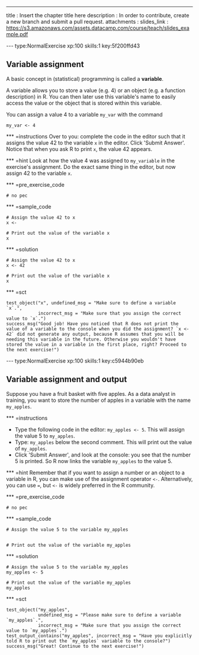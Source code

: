 ---
title       : Insert the chapter title here
description : In order to contribute, create a new branch and submit a pull request.
attachments :
  slides_link : https://s3.amazonaws.com/assets.datacamp.com/course/teach/slides_example.pdf

--- type:NormalExercise xp:100 skills:1 key:5f200ffd43
## Variable assignment 

A basic concept in (statistical) programming is called a **variable**. 

A variable allows you to store a value (e.g. 4) or an object (e.g. a function description) in R. You can then later use this variable's name to easily access the value or the object that is stored within this variable. 

You can assign a value 4 to a variable `my_var` with the command

```
my_var <- 4
```

*** =instructions
Over to you: complete the code in the editor such that it assigns the value 42 to the variable `x` in the editor. Click 'Submit Answer'. Notice that when you ask R to print `x`, the value 42 appears.

*** =hint
Look at how the value 4 was assigned to `my_variable` in the exercise's assignment. Do the exact same thing in the editor, but now assign 42 to the variable `x`.

*** =pre_exercise_code
```{r}
# no pec
```

*** =sample_code
```{r}
# Assign the value 42 to x
x <- 

# Print out the value of the variable x
x
```

*** =solution
```{r}
# Assign the value 42 to x
x <- 42

# Print out the value of the variable x
x
```

*** =sct
```{r}
test_object("x", undefined_msg = "Make sure to define a variable `x`.",
            incorrect_msg = "Make sure that you assign the correct value to `x`.") 
success_msg("Good job! Have you noticed that R does not print the value of a variable to the console when you did the assignment? `x <- 42` did not generate any output, because R assumes that you will be needing this variable in the future. Otherwise you wouldn't have stored the value in a variable in the first place, right? Proceed to the next exercise!")
```

--- type:NormalExercise xp:100 skills:1 key:c5944b90eb
## Variable assignment and output

Suppose you have a fruit basket with five apples. As a data analyst in training, you want to store the number of apples in a variable with the name `my_apples`. 

*** =instructions
- Type the following code in the editor: `my_apples <- 5`. This will assign the value 5 to `my_apples`.
- Type: `my_apples` below the second comment. This will print out the value of `my_apples`.
- Click 'Submit Answer', and look at the console: you see that the number 5 is printed. So R now links the variable `my_apples` to the value 5.

*** =hint
Remember that if you want to assign a number or an object to a variable in R, you can make use of the assignment operator `<-`. Alternatively, you can use `=`, but `<-` is widely preferred in the R community.

*** =pre_exercise_code
```{r}
# no pec
```

*** =sample_code
```{r}
# Assign the value 5 to the variable my_apples


# Print out the value of the variable my_apples

```

*** =solution
```{r}
# Assign the value 5 to the variable my_apples
my_apples <- 5

# Print out the value of the variable my_apples
my_apples
```

*** =sct
```{r}
test_object("my_apples", 
            undefined_msg = "Please make sure to define a variable `my_apples`.",
            incorrect_msg = "Make sure that you assign the correct value to `my_apples`.")
test_output_contains("my_apples", incorrect_msg = "Have you explicitly told R to print out the `my_apples` variable to the console?")
success_msg("Great! Continue to the next exercise!")
```
